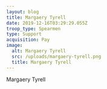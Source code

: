 ```yaml
---
layout: blog
title: Margaery Tyrell
date: 2019-12-16T03:29:29.055Z
troop_type: Spearmen
type: Support
acquisition: Pay
image:
  alt: Margaery Tyrell
  src: /uploads/margaery-tyrell.png
  title: Margaery Tyrell
---
```

Margaery Tyrell
